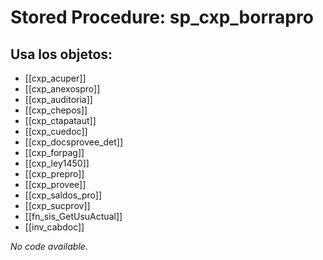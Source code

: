 # Stored Procedure: sp_cxp_borrapro

## Usa los objetos:
- [[cxp_acuper]]
- [[cxp_anexospro]]
- [[cxp_auditoria]]
- [[cxp_chepos]]
- [[cxp_ctapataut]]
- [[cxp_cuedoc]]
- [[cxp_docsprovee_det]]
- [[cxp_forpag]]
- [[cxp_ley1450]]
- [[cxp_prepro]]
- [[cxp_provee]]
- [[cxp_saldos_pro]]
- [[cxp_sucprov]]
- [[fn_sis_GetUsuActual]]
- [[inv_cabdoc]]

*No code available.*
